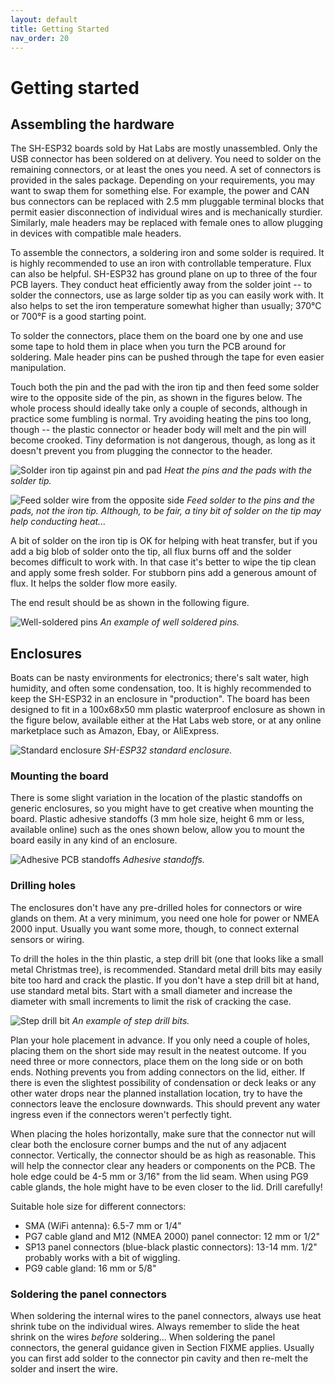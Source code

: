 ```yaml
---
layout: default
title: Getting Started
nav_order: 20
---
```




# Getting started

## Assembling the hardware

The SH-ESP32 boards sold by Hat Labs are mostly unassembled.
Only the USB connector has been soldered on at delivery.
You need to solder on the remaining connectors, or at least the ones you need.
A set of connectors is provided in the sales package.
Depending on your requirements, you may want to swap them for something else.
For example, the power and CAN bus connectors can be replaced with 2.5 mm pluggable terminal blocks that permit easier disconnection of individual wires and is mechanically sturdier.
Similarly, male headers may be replaced with female ones to allow plugging in devices with compatible male headers.

To assemble the connectors, a soldering iron and some solder is required.
It is highly recommended to use an iron with controllable temperature.
Flux can also be helpful.
SH-ESP32 has ground plane on up to three of the four PCB layers.
They conduct heat efficiently away from the solder joint -- to solder the connectors, use as large solder tip as you can easily work with.
It also helps to set the iron temperature somewhat higher than usually; 370°C or 700°F is a good starting point.

To solder the connectors, place them on the board one by one and use some tape to hold them in place when you turn the PCB around for soldering. Male header pins can be pushed through the tape for even easier manipulation.

Touch both the pin and the pad with the iron tip and then feed some solder wire to the opposite side of the pin, as shown in the figures below.
The whole process should ideally take only a couple of seconds, although in practice some fumbling is normal.
Try avoiding heating the pins too long, though -- the plastic connector or header body will melt and the pin will become crooked.
Tiny deformation is not dangerous, though, as long as it doesn't prevent you from plugging the connector to the header.

![Solder iron tip against pin and pad]({{site.baseurl}}/media/soldering_guide_1.jpg "Solder iron tip against pin and pad")
<a name="fig_solder_tip_pads"></a>*Heat the pins and the pads with the solder tip.*

![Feed solder wire from the opposite side]({{site.baseurl}}/media/soldering_guide_2.jpg "Feed solder wire from the opposite side")
<a name="fig_feed_solder"></a>*Feed solder to the pins and the pads, not the iron tip. Although, to be fair, a tiny bit of solder on the tip may help conducting heat...*


A bit of solder on the iron tip is OK for helping with heat transfer, but if you add a big blob of solder onto the tip, all flux burns off and the solder becomes difficult to work with.
In that case it's better to wipe the tip clean and apply some fresh solder.
For stubborn pins add a generous amount of flux.
It helps the solder flow more easily.

The end result should be as shown in the following figure.

![Well-soldered pins]({{site.baseurl}}/media/soldering_guide_3.jpg "Well-soldered pins")
<a name="fig_well_soldered_pins"></a>*An example of well soldered pins.*

## Enclosures

Boats can be nasty environments for electronics; there's salt water, high humidity, and often some condensation, too.
It is highly recommended to keep the SH-ESP32 in an enclosure in "production".
The board has been designed to fit in a 100x68x50 mm plastic waterproof enclosure as shown in the figure below, available either at the Hat Labs web store, or at any online marketplace such as Amazon, Ebay, or AliExpress.

![Standard enclosure]({{site.baseurl}}/media/enclosure.jpg "Standard enclosure")
<a name="fig_enclosure"></a>*SH-ESP32 standard enclosure.*

### Mounting the board

There is some slight variation in the location of the plastic standoffs on generic enclosures, so you might have to get creative when mounting the board.
Plastic adhesive standoffs (3 mm hole size, height 6 mm or less, available online) such as the ones shown below, allow you to mount the board easily in any kind of an enclosure.

![Adhesive PCB standoffs]({{site.baseurl}}/media/adhesive_pcb_standoffs.jpg "Adhesive PCB standoffs")
<a name="fig_standoffs"></a>*Adhesive standoffs.*

### Drilling holes

The enclosures don't have any pre-drilled holes for connectors or wire glands on them.
At a very minimum, you need one hole for power or NMEA 2000 input.
Usually you want some more, though, to connect external sensors or wiring.

To drill the holes in the thin plastic, a step drill bit (one that looks like a small metal Christmas tree), is recommended. 
Standard metal drill bits may easily bite too hard and crack the plastic.
If you don't have a step drill bit at hand, use standard metal bits.
Start with a small diameter and increase the diameter with small increments to limit the risk of cracking the case.

![Step drill bit]({{site.baseurl}}/media/step_drill_bit.jpg "Step drill bit")
<a name="fig_step_drill_bit"></a>*An example of step drill bits.*

Plan your hole placement in advance.
If you only need a couple of holes, placing them on the short side may result in the neatest outcome.
If you need three or more connectors, place them on the long side or on both ends.
Nothing prevents you from adding connectors on the lid, either.
If there is even the slightest possibility of condensation or deck leaks or any other water drops near the planned installation location, try to have the connectors leave the enclosure downwards.
This should prevent any water ingress even if the connectors weren't perfectly tight.

When placing the holes horizontally, make sure that the connector nut will clear both the enclosure corner bumps and the nut of any adjacent connector. Vertically, the connector should be as high as reasonable. This will help the connector clear any headers or components on the PCB.
The hole edge could be 4-5 mm or 3/16" from the lid seam.
When using PG9 cable glands, the hole might have to be even closer to the lid.
Drill carefully!

Suitable hole size for different connectors:

- SMA (WiFi antenna): 6.5-7 mm or 1/4"
- PG7 cable gland and M12 (NMEA 2000) panel connector: 12 mm or 1/2"
- SP13 panel connectors (blue-black plastic connectors): 13-14 mm.
  1/2" probably works with a bit of wiggling.
- PG9 cable gland: 16 mm or 5/8"

### Soldering the panel connectors

When soldering the internal wires to the panel connectors, always use heat shrink tube on the individual wires.
Always remember to slide the heat shrink on the wires _before_ soldering...
When soldering the panel connectors, the general guidance given in Section FIXME applies.
Usually you can first add solder to the connector pin cavity and then re-melt the solder and insert the wire.
